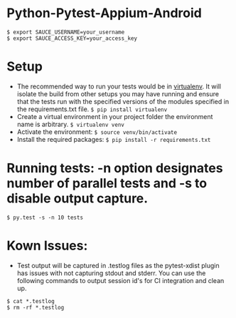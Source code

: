 # Python-Pytest-Appium-Android

```
$ export SAUCE_USERNAME=your_username
$ export SAUCE_ACCESS_KEY=your_access_key
```

# Setup
* The recommended way to run your tests would be in [virtualenv](https://virtualenv.readthedocs.org/en/latest/). It will isolate the build from other setups you may have running and ensure that the tests run with the specified versions of the modules specified in the requirements.txt file.
```$ pip install virtualenv```
* Create a virtual environment in your project folder the environment name is arbitrary.
```$ virtualenv venv```
* Activate the environment:
```$ source venv/bin/activate```
* Install the required packages:
```$ pip install -r requirements.txt```

# Running tests: -n option designates number of parallel tests and -s to disable output capture.
```$ py.test -s -n 10 tests```

# Kown Issues:
* Test output will be captured in .testlog files as the pytest-xdist plugin has issues with not capturing stdout and stderr. You can use the following commands to output session id's for CI integration and clean up.
```
$ cat *.testlog
$ rm -rf *.testlog
```
